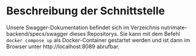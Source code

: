 # Beschreibung der Schnittstelle

Unsere Swagger-Dokumentation befindet sich im Verzeichnis nutrimate-backend/specs/swagger dieses Repositorys. Sie kann mit dem Befehl `docker compose up` als Docker-Container gestartet werden und ist dann im Browser unter http://localhost:8089 abrufbar.

